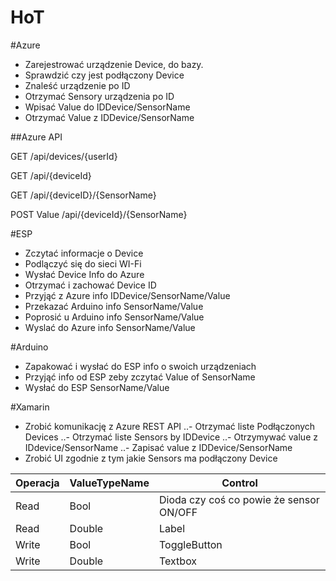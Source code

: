 # HoT
#Azure
- Zarejestrować urządzenie Device, do bazy.
- Sprawdzić czy jest podłączony Device
- Znaleść urządzenie po ID
- Otrzymać Sensory urządzenia po ID
- Wpisać Value do IDDevice/SensorName
- Otrzymać Value z IDDevice/SensorName

##Azure API

GET /api/devices/{userId}

GET /api/{deviceId}

GET /api/{deviceID}/{SensorName}

POST Value /api/{deviceId}/{SensorName}

#ESP
- Zczytać informacje o Device
- Podlączyć się do sieci WI-Fi
- Wysłać Device Info do Azure
- Otrzymać i zachować Device ID
- Przyjąć z Azure info IDDevice/SensorName/Value
- Przekazać Arduino info SensorName/Value
- Poprosić u Arduino info SensorName/Value
- Wyslać do Azure info SensorName/Value

#Arduino
- Zapakować i wysłać do ESP info o swoich urządzeniach
- Przyjąć info od ESP zeby zczytać Value of SensorName
- Wysłać do ESP SensorName/Value

#Xamarin
- Zrobić komunikację z Azure REST API
..- Otrzymać liste Podłączonych Devices
..- Otrzymać liste Sensors by IDDevice
..- Otrzymywać value z IDdevice/SensorName
..- Zapisać value z IDDevice/SensorName
- Zrobić UI zgodnie z tym jakie Sensors ma podłączony Device

| Operacja | ValueTypeName | Control |
|----------|---------------|---------|
|Read| Bool|Dioda czy coś co powie że sensor ON/OFF|
|Read|Double|Label|
|Write|Bool|ToggleButton|
|Write|Double|Textbox|
